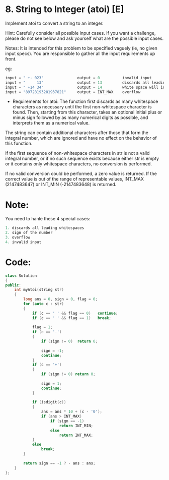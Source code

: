 # 8. String to Integer (atoi) [E]
Implement atoi to convert a string to an integer.

Hint: Carefully consider all possible input cases. If you want a challenge, please do not see below and ask yourself what are the possible input cases.

Notes: It is intended for this problem to be specified vaguely (ie, no given input specs). You are responsible to gather all the input requirements up front.

eg:
```c++
input = " +- 023"               output = 0          invalid input
input = "     13"               output = 13         discards all leading whitespaces
input = " +14 34"               output = 14         white space will interrupt the program
input = "89728193281937821"     output = INT_MAX    overflow
```
- Requirements for atoi:
The function first discards as many whitespace characters as necessary until the first non-whitespace character is found. Then, starting from this character, takes an optional initial plus or minus sign followed by as many numerical digits as possible, and interprets them as a numerical value.

The string can contain additional characters after those that form the integral number, which are ignored and have no effect on the behavior of this function.

If the first sequence of non-whitespace characters in str is not a valid integral number, or if no such sequence exists because either str is empty or it contains only whitespace characters, no conversion is performed.

If no valid conversion could be performed, a zero value is returned. If the correct value is out of the range of representable values, INT_MAX (2147483647) or INT_MIN (-2147483648) is returned.


# Note:
You need to hanle these 4 special cases:
```c++
1. discards all leading whitespaces
2. sign of the number
3. overflow
4. invalid input
```

# Code:
```c++
class Solution 
{
public:
    int myAtoi(string str) 
    {
        long ans = 0, sign = 0, flag = 0;
        for (auto c : str)
        {
            if (c == ' ' && flag == 0)   continue;
            if (c == ' ' && flag == 1)   break;
            
            flag = 1;
            if (c == '-')
            {
                if (sign != 0)  return 0;
                
                sign = -1;
                continue;
            }
            if (c == '+')
            {
                if (sign != 0) return 0;
                
                sign = 1;
                continue;
            }
            
            if (isdigit(c))
            {
                ans = ans * 10 + (c - '0');
                if (ans > INT_MAX)  
                    if (sign == -1) 
                        return INT_MIN;
                    else  
                        return INT_MAX;
            }
            else
                break;
        }
        
        return sign == -1 ? - ans : ans;
    }
};
```
